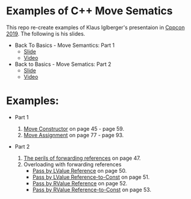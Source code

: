 # Examples of C++ Move Sematics
This repo re-create examples of Klaus Iglberger's presentaion in [Cppcon 2019](https://cppcon.org/). The following is his slides.
* Back To Basics - Move Semantics: Part 1
    * [Slide](https://github.com/CppCon/CppCon2019/blob/master/Presentations/back_to_basics_move_semantics_part_1/back_to_basics_move_semantics_part_1__klaus_iglberger__cppcon_2019.pdf)
    * [Video](https://www.youtube.com/watch?v=St0MNEU5b0o)
* Back to Basics - Move Sematics: Part 2
    * [Slide](https://github.com/CppCon/CppCon2019/tree/master/Presentations/back_to_basics_move_semantics_part_2)
    * [Video](https://www.youtube.com/watch?v=pIzaZbKUw2s)

# Examples:
* Part 1
    1. [Move Constructor](https://github.com/Brandon-HY-Lin/cpp_move_sematics/tree/master/part1/move_constructor) on page 45 - page 59.
    1. [Move Assignment](https://github.com/Brandon-HY-Lin/cpp_move_sematics/tree/master/part1/move_assignment) on page 77 - page 93.
    
* Part 2
    1. [The perils of forwarding references](https://github.com/Brandon-HY-Lin/cpp_move_sematics/tree/master/part2/the_perils_of_forwarding_references) on page 47.
    1. Overloading with forwarding references 
        - [Pass by LValue Reference](https://github.com/Brandon-HY-Lin/cpp_move_sematics/tree/master/part2/overloading_with_forwarding_references/example_1_lvalue_ref) on page 50.
        - [Pass by LValue Reference-to-Const](https://github.com/Brandon-HY-Lin/cpp_move_sematics/tree/master/part2/overloading_with_forwarding_references/example_2_lvalue_ref_to_const) on page 51.
        - [Pass by RValue Reference](https://github.com/Brandon-HY-Lin/cpp_move_sematics/tree/master/part2/overloading_with_forwarding_references/example_3_rvalue_ref) on page 52.
        - [Pass by RValue Reference-to-Const](https://github.com/Brandon-HY-Lin/cpp_move_sematics/tree/master/part2/overloading_with_forwarding_references/example_4_rvalue_ref_to_const) on page 53.



